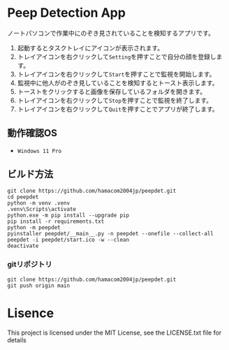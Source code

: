 # Peep Detection App

ノートパソコンで作業中にのぞき見されていることを検知するアプリです。

1. 起動するとタスクトレイにアイコンが表示されます。
2. トレイアイコンを右クリックして`Setting`を押すことで自分の顔を登録します。
3. トレイアイコンを右クリックして`Start`を押すことで監視を開始します。
4. 監視中に他人がのぞき見していることを検知するとトースト表示します。
5. トーストをクリックすると画像を保存しているフォルダを開きます。
6. トレイアイコンを右クリックして`Stop`を押すことで監視を終了します。
7. トレイアイコンを右クリックして`Quit`を押すことでアプリが終了します。 

## 動作確認OS
- `Windows 11 Pro`

## ビルド方法

```
git clone https://github.com/hamacom2004jp/peepdet.git
cd peepdet
python -m venv .venv
.venv\Scripts\activate
python.exe -m pip install --upgrade pip
pip install -r requirements.txt
python -m peepdet
pyinstaller peepdet/__main__.py -n peepdet --onefile --collect-all peepdet -i peepdet/start.ico -w --clean
deactivate
```

### gitリポジトリ
```
git clone https://github.com/hamacom2004jp/peepdet.git
git push origin main
```

# Lisence

This project is licensed under the MIT License, see the LICENSE.txt file for details
